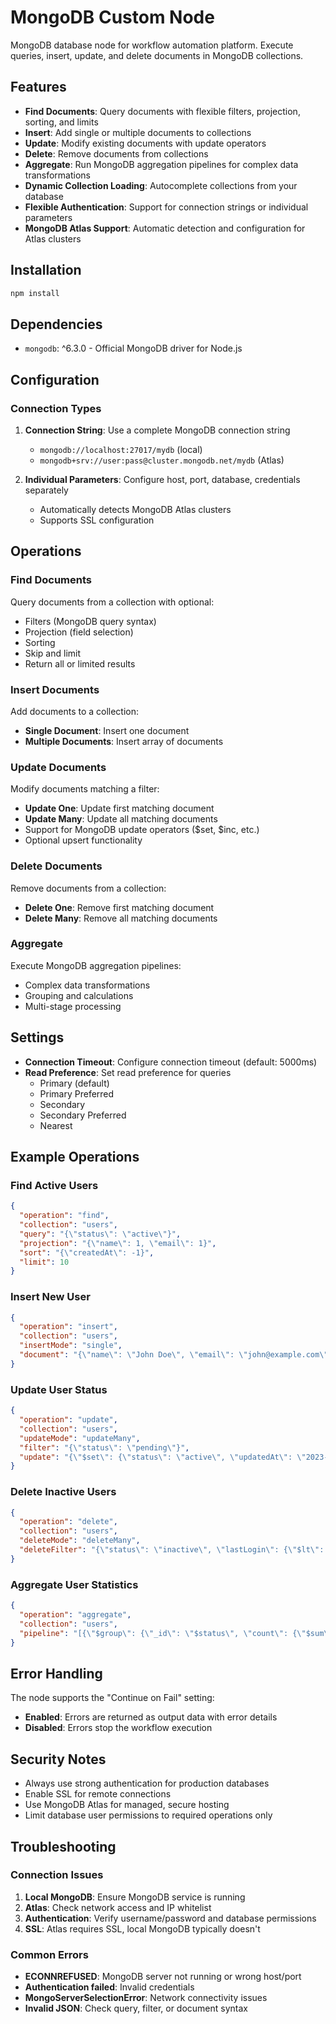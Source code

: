 # MongoDB Custom Node

MongoDB database node for workflow automation platform. Execute queries, insert, update, and delete documents in MongoDB collections.

## Features

- **Find Documents**: Query documents with flexible filters, projection, sorting, and limits
- **Insert**: Add single or multiple documents to collections
- **Update**: Modify existing documents with update operators
- **Delete**: Remove documents from collections
- **Aggregate**: Run MongoDB aggregation pipelines for complex data transformations
- **Dynamic Collection Loading**: Autocomplete collections from your database
- **Flexible Authentication**: Support for connection strings or individual parameters
- **MongoDB Atlas Support**: Automatic detection and configuration for Atlas clusters

## Installation

```bash
npm install
```

## Dependencies

- `mongodb`: ^6.3.0 - Official MongoDB driver for Node.js

## Configuration

### Connection Types

1. **Connection String**: Use a complete MongoDB connection string
   - `mongodb://localhost:27017/mydb` (local)
   - `mongodb+srv://user:pass@cluster.mongodb.net/mydb` (Atlas)

2. **Individual Parameters**: Configure host, port, database, credentials separately
   - Automatically detects MongoDB Atlas clusters
   - Supports SSL configuration

## Operations

### Find Documents

Query documents from a collection with optional:
- Filters (MongoDB query syntax)
- Projection (field selection)
- Sorting
- Skip and limit
- Return all or limited results

### Insert Documents

Add documents to a collection:
- **Single Document**: Insert one document
- **Multiple Documents**: Insert array of documents

### Update Documents

Modify documents matching a filter:
- **Update One**: Update first matching document
- **Update Many**: Update all matching documents
- Support for MongoDB update operators ($set, $inc, etc.)
- Optional upsert functionality

### Delete Documents

Remove documents from a collection:
- **Delete One**: Remove first matching document
- **Delete Many**: Remove all matching documents

### Aggregate

Execute MongoDB aggregation pipelines:
- Complex data transformations
- Grouping and calculations
- Multi-stage processing

## Settings

- **Connection Timeout**: Configure connection timeout (default: 5000ms)
- **Read Preference**: Set read preference for queries
  - Primary (default)
  - Primary Preferred
  - Secondary
  - Secondary Preferred
  - Nearest

## Example Operations

### Find Active Users

```json
{
  "operation": "find",
  "collection": "users",
  "query": "{\"status\": \"active\"}",
  "projection": "{\"name\": 1, \"email\": 1}",
  "sort": "{\"createdAt\": -1}",
  "limit": 10
}
```

### Insert New User

```json
{
  "operation": "insert",
  "collection": "users",
  "insertMode": "single",
  "document": "{\"name\": \"John Doe\", \"email\": \"john@example.com\", \"status\": \"active\"}"
}
```

### Update User Status

```json
{
  "operation": "update",
  "collection": "users",
  "updateMode": "updateMany",
  "filter": "{\"status\": \"pending\"}",
  "update": "{\"$set\": {\"status\": \"active\", \"updatedAt\": \"2023-01-01T00:00:00Z\"}}"
}
```

### Delete Inactive Users

```json
{
  "operation": "delete",
  "collection": "users",
  "deleteMode": "deleteMany",
  "deleteFilter": "{\"status\": \"inactive\", \"lastLogin\": {\"$lt\": \"2022-01-01T00:00:00Z\"}}"
}
```

### Aggregate User Statistics

```json
{
  "operation": "aggregate",
  "collection": "users",
  "pipeline": "[{\"$group\": {\"_id\": \"$status\", \"count\": {\"$sum\": 1}}}, {\"$sort\": {\"count\": -1}}]"
}
```

## Error Handling

The node supports the "Continue on Fail" setting:
- **Enabled**: Errors are returned as output data with error details
- **Disabled**: Errors stop the workflow execution

## Security Notes

- Always use strong authentication for production databases
- Enable SSL for remote connections
- Use MongoDB Atlas for managed, secure hosting
- Limit database user permissions to required operations only

## Troubleshooting

### Connection Issues

1. **Local MongoDB**: Ensure MongoDB service is running
2. **Atlas**: Check network access and IP whitelist
3. **Authentication**: Verify username/password and database permissions
4. **SSL**: Atlas requires SSL, local MongoDB typically doesn't

### Common Errors

- **ECONNREFUSED**: MongoDB server not running or wrong host/port
- **Authentication failed**: Invalid credentials
- **MongoServerSelectionError**: Network connectivity issues
- **Invalid JSON**: Check query, filter, or document syntax